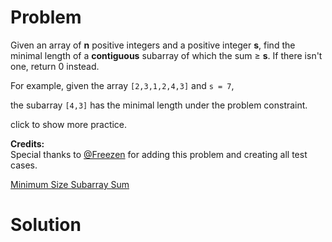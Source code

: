 
# Problem

Given an array of **n** positive integers and a positive integer **s**, find
the minimal length of a **contiguous** subarray of which the sum ≥ **s**. If
there isn't one, return 0 instead.

For example, given the array `[2,3,1,2,4,3]` and `s = 7`,

the subarray `[4,3]` has the minimal length under the problem constraint.

click to show more practice.

**Credits:**  
Special thanks to [@Freezen](https://oj.leetcode.com/discuss/user/Freezen) for
adding this problem and creating all test cases.



[Minimum Size Subarray Sum](https://leetcode.com/problems/minimum-size-subarray-sum)

# Solution



